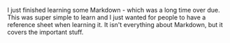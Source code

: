 I just finished learning some Markdown - which was a long time over due.  This was super simple to learn and I just wanted for people to have a reference sheet when learning it.  It isn't everything about Markdown, but it covers the important stuff.